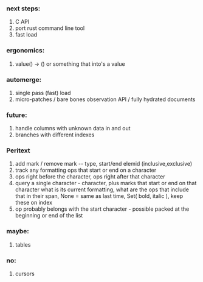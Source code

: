 ### next steps:
  1. C API
  2. port rust command line tool
  3. fast load

### ergonomics:
  1. value() -> () or something that into's a value

### automerge:
  1. single pass (fast) load
  2. micro-patches / bare bones observation API / fully hydrated documents

### future:
  1. handle columns with unknown data in and out
  2. branches with different indexes

### Peritext
  1. add mark / remove mark -- type, start/end elemid (inclusive,exclusive)
  2. track any formatting ops that start or end on a character
  3. ops right before the character, ops right after that character
  4. query a single character - character, plus marks that start or end on that character
     what is its current formatting,
     what are the ops that include that in their span,
     None = same as last time, Set( bold, italic ),
     keep these on index
  5. op probably belongs with the start character - possible packed at the beginning or end of the list

### maybe:
  1. tables

### no:
  1. cursors
